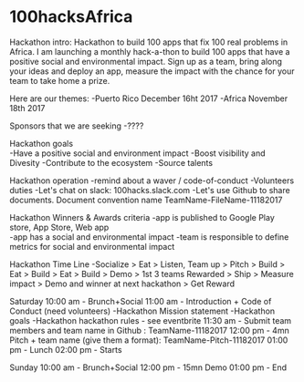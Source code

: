 # 100hacksAfrica

Hackathon intro:
Hackathon to build 100 apps that fix 100 real problems in Africa.
I am launching a monthly hack-a-thon to build 100 apps that have a positive social and environmental impact.
Sign up as a team, bring along your ideas and deploy an app, measure the impact with the chance for your team to take home a prize.

Here are our themes:
-Puerto Rico December 16ht 2017
-Africa November 18th 2017

Sponsors that we are seeking
-????

Hackathon goals  
-Have a positive social and environment impact
-Boost visibility and Divesity
-Contribute to the ecosystem
-Source talents

Hackathon operation
-remind about a waver / code-of-conduct
-Volunteers duties
-Let's chat on slack: 100hacks.slack.com 
-Let's use Github to share documents. Document convention name TeamName-FileName-11182017

Hackathon Winners & Awards criteria
-app is published to Google Play store, App Store, Web app  
-app has a social and environmental impact
-team is responsible to define metrics for social and environmental impact

Hackathon Time Line
-Socialize > Eat > Listen, Team up > Pitch > Build > Eat > Build > Eat > Build > Demo > 1st 3 teams Rewarded > Ship > Measure impact > Demo and winner at next hackathon > Get Reward 

Saturday
10:00 am - Brunch+Social
11:00 am - Introduction + Code of Conduct (need volunteers)
-Hackathon Mission statement
-Hackathon goals
-Hackathon hackathon rules - see eventbrite
11:30 am - Submit team members and team name in Github : TeamName-11182017
12:00 pm - 4mn Pitch + team name (give them a format): TeamName-Pitch-11182017
01:00 pm - Lunch
02:00 pm - Starts

Sunday
10:00 am - Brunch+Social
12:00 pm - 15mn Demo
01:00 pm - End
